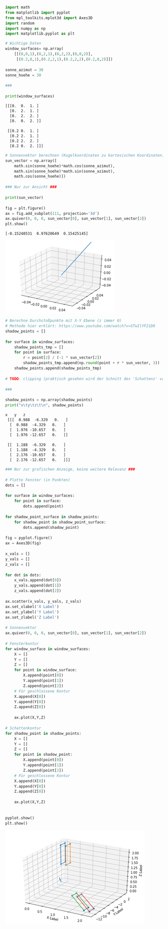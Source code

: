```python
import math
from matplotlib import pyplot
from mpl_toolkits.mplot3d import Axes3D
import random
import numpy as np
import matplotlib.pyplot as plt
```


```python
# Wichtige Daten
window_surfaces= np.array(
    [[(0,0,1),(0,2,1),(0,2,2),(0,0,2)],
     [(0.2,0,1),(0.2,2,1),(0.2,2,2),(0.2,0,2)]])

sonne_azimut = 30
sonne_hoehe = 30

###

print(window_surfaces)
```

    [[[0.  0.  1. ]
      [0.  2.  1. ]
      [0.  2.  2. ]
      [0.  0.  2. ]]
    
     [[0.2 0.  1. ]
      [0.2 2.  1. ]
      [0.2 2.  2. ]
      [0.2 0.  2. ]]]



```python
# Sonnenvektor berechnen (Kugelkoordinaten zu kartesischen Koordinaten)
sun_vector = np.array([
    math.sin(sonne_hoehe)*math.cos(sonne_azimut),
    math.sin(sonne_hoehe)*math.sin(sonne_azimut),
    math.cos(sonne_hoehe)])

### Nur zur Ansicht ###

print(sun_vector)

fig = plt.figure()
ax = fig.add_subplot(111, projection='3d')
ax.quiver(0, 0, 0, sun_vector[0], sun_vector[1], sun_vector[2])
plt.show()
```

    [-0.15240531  0.97620649  0.15425145]



![png](output_2_1.png)



```python
# Berechne Durchstoßpunkte mit X-Y Ebene (z immer 0)
# Methode hier erklärt: https://www.youtube.com/watch?v=STwIlYF21D0
shadow_points = []

for surface in window_surfaces:
    shadow_points_tmp = []
    for point in surface:
        r = point[2] / (-1 * sun_vector[2])
        shadow_points_tmp.append(np.round(point + r * sun_vector, 3))   
    shadow_points.append(shadow_points_tmp)
    
# TODO: clipping (praktisch gesehen wird der Schnitt des 'Schattens' von allen Flächen gebildet)

###
        
shadow_points = np.array(shadow_points)
print("x\ty\tz\t\n", shadow_points)


```

    x	y	z	
     [[[  0.988  -6.329   0.   ]
      [  0.988  -4.329   0.   ]
      [  1.976 -10.657   0.   ]
      [  1.976 -12.657   0.   ]]
    
     [[  1.188  -6.329   0.   ]
      [  1.188  -4.329   0.   ]
      [  2.176 -10.657   0.   ]
      [  2.176 -12.657   0.   ]]]



```python
### Nur zur grafischen Anzeige, keine weitere Relevanz ###

# Plotte Fenster (in Punkten)
dots = []

for surface in window_surfaces:
    for point in surface:
        dots.append(point)
        
for shadow_point_surface in shadow_points:
    for shadow_point in shadow_point_surface: 
        dots.append(shadow_point)
    
fig = pyplot.figure()
ax = Axes3D(fig)

x_vals = []
y_vals = []
z_vals = []

for dot in dots:
    x_vals.append(dot[0])
    y_vals.append(dot[1])
    z_vals.append(dot[2])
    
ax.scatter(x_vals, y_vals, z_vals)
ax.set_xlabel('X Label')
ax.set_ylabel('Y Label')
ax.set_zlabel('Z Label')

# Sonnenvektor
ax.quiver(0, 0, 0, sun_vector[0], sun_vector[1], sun_vector[2])

# Fensterkontur
for window_surface in window_surfaces:
    X = []
    Y = []
    Z = []
    for point in window_surface:
        X.append(point[0])
        Y.append(point[1])
        Z.append(point[2])
    # Für geschlossene Kontur
    X.append(X[0])
    Y.append(Y[0])
    Z.append(Z[0])
    
    ax.plot(X,Y,Z)
    
# Schattenkontur
for shadow_point in shadow_points:
    X = []
    Y = []
    Z = []
    for point in shadow_point:
        X.append(point[0])
        Y.append(point[1])
        Z.append(point[2])
    # Für geschlossene Kontur
    X.append(X[0])
    Y.append(Y[0])
    Z.append(Z[0])
    
    ax.plot(X,Y,Z)


pyplot.show()
plt.show()
```


![png](output_4_0.png)



```python

```
